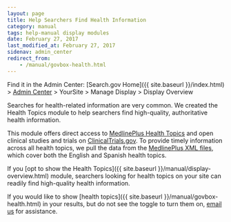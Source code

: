 ```yaml
---
layout: page
title: Help Searchers Find Health Information
category: manual
tags: help-manual display modules
date: February 27, 2017
last_modified_at: February 27, 2017
sidenav: admin_center
redirect_from:
    - /manual/govbox-health.html
---
```


Find it in the Admin Center: [Search.gov Home]({{ site.baseurl }}/index.html) > [Admin Center](https://search.usa.gov/sites/) > YourSite > Manage Display > Display Overview

Searches for health-related information are very common. We created the Health Topics module to help searchers find high-quality, authoritative health information.

This module offers direct access to [MedlinePlus Health Topics](https://www.nlm.nih.gov/medlineplus/healthtopics.html) and open clinical studies and trials on [ClinicalTrials.gov](https://clinicaltrials.gov/). To provide timely information across all health topics, we pull the data from the [MedlinePlus XML files](https://www.nlm.nih.gov/medlineplus/xml.html), which cover both the English and Spanish health topics.

If you [opt to show the Health Topics]({{ site.baseurl }}/manual/display-overview.html) module, searchers looking for health topics on your site can readily find high-quality health information.

If you would like to show [health topics]({{ site.baseurl }}/manual/govbox-health.html) in your results, but do not see the toggle to turn them on, [email us](mailto:search@support.digitalgov.gov) for assistance.